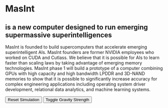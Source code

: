 <div class="infobox">
    <h1>MasInt</h1>
    <h2>is a new computer designed to run emerging supermassive superintelligences</h2>
    <p>MasInt is founded to build supercomputers that accelerate emerging superintelligent AIs. MasInt founders are former NVIDIA employees who worked on CUDA and Cutlass. We believe that it is possible for AIs to learn faster than scaling laws by taking advantage of emerging memory technologies. MasInt phase 1 will build a prototype of a computer combining GPUs with high capacity and high bandwidth LPDDR and 3D-NAND memories to show that it is possible to significantly increase accuracy for complex engineering applications including operating system driver development, relational data analytics, and machine learning systems.</p>
</div>

<canvas id="canvas"></canvas>

<div class="controls">
    <button id="resetBtn">Reset Simulation</button>
    <button id="toggleGravityBtn">Toggle Gravity Strength</button>
</div>

<script>
    const canvas = document.getElementById('canvas');
    const ctx = canvas.getContext('2d');
    const resetBtn = document.getElementById('resetBtn');
    const toggleGravityBtn = document.getElementById('toggleGravityBtn');

    // Set canvas dimensions
    canvas.width = window.innerWidth * 0.5;
    canvas.height = window.innerHeight * 0.7;

    // Simulation parameters
    let blackHoleRadius = 30;
    let planetRadius = 10;
    let gravitationalConstant = 2.0;
    let timeSpeed = 1;
    let gravitySetting = "normal"; // normal, strong, extreme

    // Planet properties
    let planet = {
        x: canvas.width * 0.55,
        y: canvas.height * 0.9,
        vx: -0.2,
        vy: -1.0,
        trail: [],
        maxTrailLength: 150,
        captured: false,
        distortionLevel: 0
    };

    // Black hole position (center of canvas)
    const blackHoleX = canvas.width / 2;
    const blackHoleY = canvas.height / 2;

    // Accretion disk properties
    const accretionDiskInnerRadius = blackHoleRadius * 1.5;
    const accretionDiskOuterRadius = blackHoleRadius * 6;
    const accretionDiskParticles = [];
    const numParticles = 500;

    // Initialize accretion disk particles
    for (let i = 0; i < numParticles; i++) {
        const angle = Math.random() * Math.PI * 2;
        const distance = accretionDiskInnerRadius + Math.random() * (accretionDiskOuterRadius - accretionDiskInnerRadius);

        accretionDiskParticles.push({
            x: blackHoleX + Math.cos(angle) * distance,
            y: blackHoleY + Math.sin(angle) * distance,
            angle: angle,
            distance: distance,
            speed: 0.01 + (0.05 / distance),
            hue: 30 + Math.random() * 30 // Yellowish to orange color
        });
    }

    // Animation loop
    function animate() {
        // Clear canvas
        ctx.fillStyle = 'rgba(0, 0, 0, 0.1)';
        ctx.fillRect(0, 0, canvas.width, canvas.height);

        // Draw stars
        drawStars();

        // Update accretion disk
        updateAccretionDisk();

        // Draw black hole
        drawBlackHole();

        // Update and draw planet
        if (!planet.captured) {
            updatePlanet();
        }
        drawPlanet();

        // Request next frame
        requestAnimationFrame(animate);
    }

    function drawStars() {
        // Draw a few stars randomly
        if (Math.random() > 0.9) {
            const x = Math.random() * canvas.width;
            const y = Math.random() * canvas.height;
            const size = Math.random() * 1.5;

            ctx.fillStyle = 'rgba(255, 255, 255, 0.8)';
            ctx.beginPath();
            ctx.arc(x, y, size, 0, Math.PI * 2);
            ctx.fill();
        }
    }

    function updateAccretionDisk() {
        // Draw accretion disk particles
        accretionDiskParticles.forEach(particle => {
            // Update particle position (orbital motion)
            particle.angle += particle.speed;
            particle.x = blackHoleX + Math.cos(particle.angle) * particle.distance;
            particle.y = blackHoleY + Math.sin(particle.angle) * particle.distance;

            // Draw particle
            const brightness = 0.7 + Math.random() * 0.3;
            ctx.fillStyle = `hsla(${particle.hue}, 100%, ${50 + 30 * brightness}%, ${brightness})`;

            ctx.beginPath();
            ctx.arc(particle.x, particle.y, 1 + Math.random(), 0, Math.PI * 2);
            ctx.fill();
        });
    }

    function drawBlackHole() {
        // Draw event horizon (black circle)
        ctx.fillStyle = 'black';
        ctx.beginPath();
        ctx.arc(blackHoleX, blackHoleY, blackHoleRadius, 0, Math.PI * 2);
        ctx.fill();

        // Draw gravitational lensing effect
        const gradient = ctx.createRadialGradient(
            blackHoleX, blackHoleY, blackHoleRadius,
            blackHoleX, blackHoleY, blackHoleRadius * 3
        );
        gradient.addColorStop(0, 'rgba(0, 0, 0, 0.8)');
        gradient.addColorStop(1, 'rgba(0, 0, 0, 0)');

        ctx.fillStyle = gradient;
        ctx.beginPath();
        ctx.arc(blackHoleX, blackHoleY, blackHoleRadius * 3, 0, Math.PI * 2);
        ctx.fill();
    }

    function updatePlanet() {
        // Calculate distance to black hole
        const dx = blackHoleX - planet.x;
        const dy = blackHoleY - planet.y;
        const distance = Math.sqrt(dx * dx + dy * dy);

        // Gravitational force (F = G * m1 * m2 / r^2)
        // We're simplifying by assuming masses are 1
        let force = gravitationalConstant / (distance * distance);

        // Apply gravitational settings
        if (gravitySetting === "strong") {
            force *= 1.5;
        } else if (gravitySetting === "extreme") {
            force *= 3;
        }

        // Calculate acceleration components
        const ax = dx / distance * force;
        const ay = dy / distance * force;

        // Update velocity
        planet.vx += ax;
        planet.vy += ay;

        // Time dilation effect - slow down near the black hole
        const timeDilation = 1 - Math.min(0.9, blackHoleRadius / distance);

        // Update position with time dilation
        planet.x += planet.vx * timeDilation * timeSpeed;
        planet.y += planet.vy * timeDilation * timeSpeed;

        // Add current position to trail
        planet.trail.push({x: planet.x, y: planet.y});

        // Limit trail length
        if (planet.trail.length > planet.maxTrailLength) {
            planet.trail.shift();
        }

        // Calculate visual distortion based on proximity
        planet.distortionLevel = Math.min(1, (blackHoleRadius * 3) / distance);

        // Check if planet has been captured (crossed event horizon)
        if (distance < blackHoleRadius) {
            planet.captured = true;
        }
    }

    function drawPlanet() {

        // Skip drawing the planet if it's been captured
        if (planet.captured) return;

        // Draw trail
        if (planet.trail.length > 1) {
            ctx.beginPath();
            ctx.moveTo(planet.trail[0].x, planet.trail[0].y);

            for (let i = 1; i < planet.trail.length; i++) {
                ctx.lineTo(planet.trail[i].x, planet.trail[i].y);
            }

            ctx.strokeStyle = 'rgba(100, 200, 255, 0.5)';
            ctx.lineWidth = 2;
            ctx.stroke();
        }

        // Apply visual distortion to planet
        const stretchFactor = 1 + planet.distortionLevel * 2;

        // Calculate direction to black hole for stretching effect
        const dx = blackHoleX - planet.x;
        const dy = blackHoleY - planet.y;
        const angle = Math.atan2(dy, dx);

        // Draw distorted planet
        ctx.save();
        ctx.translate(planet.x, planet.y);
        ctx.rotate(angle);
        ctx.scale(stretchFactor, 1 / stretchFactor);

        // Planet gradient
        const planetGradient = ctx.createRadialGradient(0, 0, 0, 0, 0, planetRadius);
        planetGradient.addColorStop(0, '#80ff80');
        planetGradient.addColorStop(0.5, '#40cc40');
        planetGradient.addColorStop(1, '#208020');

        ctx.fillStyle = planetGradient;
        ctx.beginPath();
        ctx.arc(0, 0, planetRadius, 0, Math.PI * 2);
        ctx.fill();

        ctx.restore();
    }

    // Reset simulation
    function resetSimulation() {
        planet = {
            x: canvas.width * 0.55,
            y: canvas.height * 0.9,
            vx: -0.2,
            vy: -1.0,
            trail: [],
            maxTrailLength: 150,
            captured: false,
            distortionLevel: 0
        };
    }

    // Toggle gravity strength
    function toggleGravity() {
        if (gravitySetting === "normal") {
            gravitySetting = "strong";
            toggleGravityBtn.textContent = "Gravity: Strong";
        } else if (gravitySetting === "strong") {
            gravitySetting = "extreme";
            toggleGravityBtn.textContent = "Gravity: Extreme";
        } else {
            gravitySetting = "normal";
            toggleGravityBtn.textContent = "Gravity: Normal";
        }
    }

    // Event listeners
    resetBtn.addEventListener('click', resetSimulation);
    toggleGravityBtn.addEventListener('click', toggleGravity);

    // Handle window resize
    window.addEventListener('resize', () => {
        canvas.width = window.innerWidth * 0.5;
        canvas.height = window.innerHeight * 0.7;
        resetSimulation();
    });

    // Start animation
    animate();
</script>
